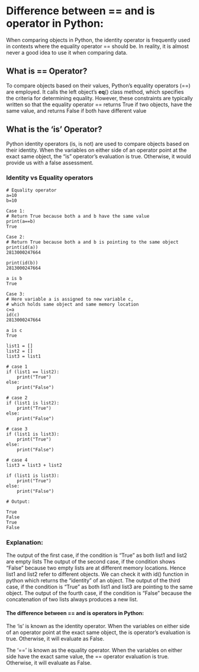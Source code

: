 # Difference between == and is operator in Python:
When comparing objects in Python, the identity operator is frequently used in contexts where the equality operator == should be. In reality, it is almost never a good idea to use it when comparing data.

## What is == Operator?
To compare objects based on their values, Python’s equality operators (==) are employed. It calls the left object’s __eq__() class method, which specifies the criteria for determining equality. However, these constraints are typically written so that the equality operator == returns True if two objects, have the same value, and returns False if both have different value

## What is the ‘is’ Operator?
Python identity operators (is, is not) are used to compare objects based on their identity. When the variables on either side of an operator point at the exact same object, the “is” operator’s evaluation is true. Otherwise, it would provide us with a false assessment.

### Identity vs Equality operators
```
# Equality operator
a=10
b=10

Case 1:
# Return True because both a and b have the same value
print(a==b)
True

Case 2:
# Return True because both a and b is pointing to the same object   
print(id(a))
2813000247664   

print(id(b))
2813000247664    

a is b
True

Case 3:
# Here variable a is assigned to new variable c, 
# which holds same object and same memory location
c=a       
id(c)
2813000247664

a is c     
True

```

```
list1 = []
list2 = []
list3 = list1

# case 1
if (list1 == list2):
	print("True")
else:
	print("False")

# case 2
if (list1 is list2):
	print("True")
else:
	print("False")

# case 3
if (list1 is list3):
	print("True")
else: 
	print("False")
	
# case 4
list3 = list3 + list2

if (list1 is list3):
	print("True")
else: 
	print("False")

# Output:

True
False
True
False
```
### Explanation:

The output of the first case, if the condition is “True” as both list1 and list2 are empty lists
The output of the second case, if the condition shows “False” because two empty lists are at different memory locations. Hence list1 and list2 refer to different objects. We can check it with id() function in python which returns the “identity” of an object.
The output of the third case, if the condition is “True” as both list1 and list3 are pointing to the same object.
The output of the fourth case, if the condition is “False” because the concatenation of two lists always produces a new list.

#### The difference between == and is operators in Python:	
	
The ‘is’ is known as the identity operator.
When the variables on either side of an operator point at the exact same object, the is operator’s evaluation is true. Otherwise, it will evaluate as False.

The ‘==’ is known as the equality operator.
When the variables on either side have the exact same value, the == operator evaluation is true. Otherwise, it will evaluate as False.

